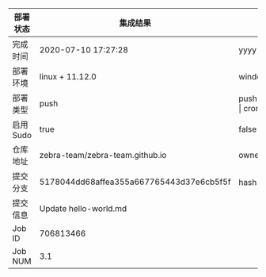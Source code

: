 部署状态 | 集成结果 | 参考值
---|---|---
完成时间 | 2020-07-10 17:27:28 | yyyy-mm-dd hh:mm:ss
部署环境 | linux + 11.12.0 | window \| linux + stable
部署类型 | push | push \| pull_request \| api \| cron
启用Sudo | true | false \| true
仓库地址 | zebra-team/zebra-team.github.io | owner_name/repo_name
提交分支 | 5178044dd68affea355a667765443d37e6cb5f5f | hash 16位
提交信息 | Update hello-world.md |
Job ID   | 706813466 |
Job NUM  | 3.1 |
